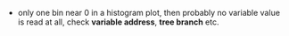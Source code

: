 * only one bin near 0 in a histogram plot, then probably no variable value  is read at all, check **variable address**, **tree branch** etc.
